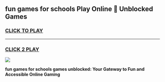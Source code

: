 
## fun games for schools Play Online 👋 Unblocked Games
<h3>
<a href="https://news.freeplayer.one?title=fun_games_for_schools&ref=17GH">CLICK TO PLAY</a></h3>
<hr>

<h3>
<a href="https://news.freeplayer.one?title=fun_games_for_schools&ref=17GH">CLICK 2 PLAY</a>
  
</h3>

<a href="https://news.freeplayer.one?title=fun_games_for_schools&ref=17GH/"><img src="https://clearcache.store/games.png"></a>


**fun games for schools games unblocked: Your Gateway to Fun and Accessible Online Gaming**
